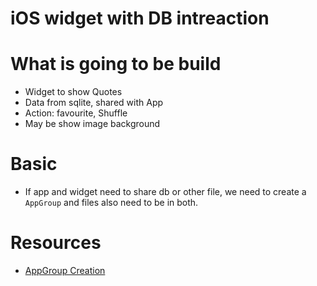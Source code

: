 # iOS widget with DB intreaction

# What is going to be build
- Widget to show Quotes
- Data from sqlite, shared with App
- Action: favourite, Shuffle
- May be show image background

# Basic
- If app and widget need to share db or other file, we need to create a `AppGroup` and files also need to be in both.

# Resources
- [AppGroup Creation](https://www.youtube.com/watch?v=FV_3kiRF90g)

